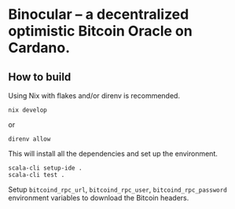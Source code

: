 # Binocular – a decentralized optimistic Bitcoin Oracle on Cardano.

## How to build

Using Nix with flakes and/or direnv is recommended.

    nix develop

or

    direnv allow

This will install all the dependencies and set up the environment.

    scala-cli setup-ide .
    scala-cli test .

Setup `bitcoind_rpc_url`, `bitcoind_rpc_user`, `bitcoind_rpc_password` environment variables to
download the Bitcoin headers.